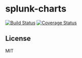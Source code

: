 # splunk-charts

[![Build Status](https://travis-ci.org/Springworks/node-splunk-charts.png?branch=master)](https://travis-ci.org/Springworks/node-splunk-charts)
[![Coverage Status](https://coveralls.io/repos/Springworks/node-splunk-charts/badge.png?branch=master)](https://coveralls.io/r/Springworks/node-splunk-charts?branch=master)

## License

MIT

